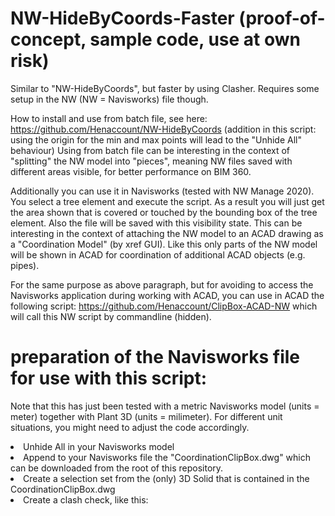 # NW-HideByCoords-Faster (proof-of-concept, sample code, use at own risk)
Similar to "NW-HideByCoords", but faster by using Clasher. Requires some setup in the NW (NW = Navisworks) file though. 

How to install and use from batch file, see here: https://github.com/Henaccount/NW-HideByCoords
(addition in this script: using the origin for the min and max points will lead to the "Unhide All" behaviour)
Using from batch file can be interesting in the context of "splitting" the NW model into "pieces", meaning NW files saved with different areas visible, for better performance on BIM 360.

Additionally you can use it in Navisworks (tested with NW Manage 2020). You select a tree element and execute the script. As a result you will just get the area shown that is covered or touched by the bounding box of the tree element. Also the file will be saved with this visibility state. This can be interesting in the context of attaching the NW model to an ACAD drawing as a "Coordination Model" (by xref GUI). Like this only parts of the NW model will be shown in ACAD for coordination of additional ACAD objects (e.g. pipes).

For the same purpose as above paragraph, but for avoiding to access the Navisworks application during working with ACAD, you can use in ACAD the following script: https://github.com/Henaccount/ClipBox-ACAD-NW which will call this NW script by commandline (hidden).

# preparation of the Navisworks file for use with this script:
Note that this has just been tested with a metric Navisworks model (units = meter) together with Plant 3D (units = milimeter). For different unit situations, you might need to adjust the code accordingly.

<li>Unhide All in your Navisworks model
<li>Append to your Navisworks file the "CoordinationClipBox.dwg" which can be downloaded from the root of this repository.
<li>Create a selection set from the (only) 3D Solid that is contained in the CoordinationClipBox.dwg
<li>Create a clash check, like this:


